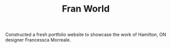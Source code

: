 ---
templateKey: project-page
body: "Constructed a fresh portfolio website to showcase\r the work of Hamilton, ON designer Francessca\r Morreale."
featured: true
picture: /img/image 15.png
tags:
  - Web Design
  - JavaScript
title: Fran World
link: 'https://stemmlerjs.github.io/fran-world/'
---